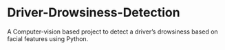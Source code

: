 # Driver-Drowsiness-Detection
A Computer-vision based project to detect a driver’s drowsiness based on facial features using Python.
